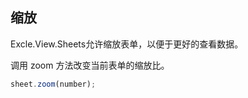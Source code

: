 ## 缩放
Excle.View.Sheets允许缩放表单，以便于更好的查看数据。

调用 zoom 方法改变当前表单的缩放比。
```JavaScript
sheet.zoom(number);
```
